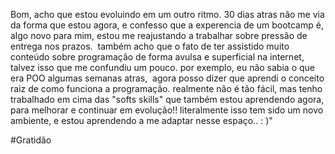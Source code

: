 Bom, acho que estou evoluindo em um outro ritmo. 30 dias atras não me via da forma que estou agora, e
confesso que a experencia de um bootcamp é, algo novo para mim, estou me reajustando a trabalhar sobre pressão de entrega nos prazos.  
também acho que o fato de ter assistido muito conteúdo sobre programação de forma avulsa e superficial na internet, talvez isso que me confundiu um pouco.
por exemplo, eu não sabia o que era POO algumas semanas atras,  agora posso dizer que aprendi o conceito raiz de como funciona a programação.
realmente não é tão fácil, mas tenho trabalhado em cima das "softs skills" que também estou aprendendo agora, para melhorar e continuar em evolução!!
literalmente isso tem sido um novo ambiente, e estou aprendendo a me adaptar nesse espaço.. : )"

#Gratidão
